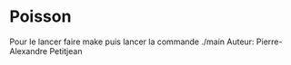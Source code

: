 # Poisson
Pour le lancer faire make puis lancer la commande ./main
Auteur: Pierre-Alexandre Petitjean
